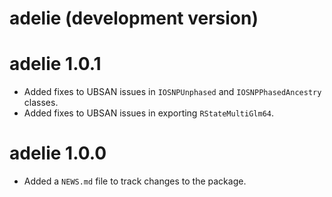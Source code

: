 # adelie (development version)

# adelie 1.0.1

* Added fixes to UBSAN issues in `IOSNPUnphased` and `IOSNPPhasedAncestry` classes.
* Added fixes to UBSAN issues in exporting `RStateMultiGlm64`.

# adelie 1.0.0

* Added a `NEWS.md` file to track changes to the package.

